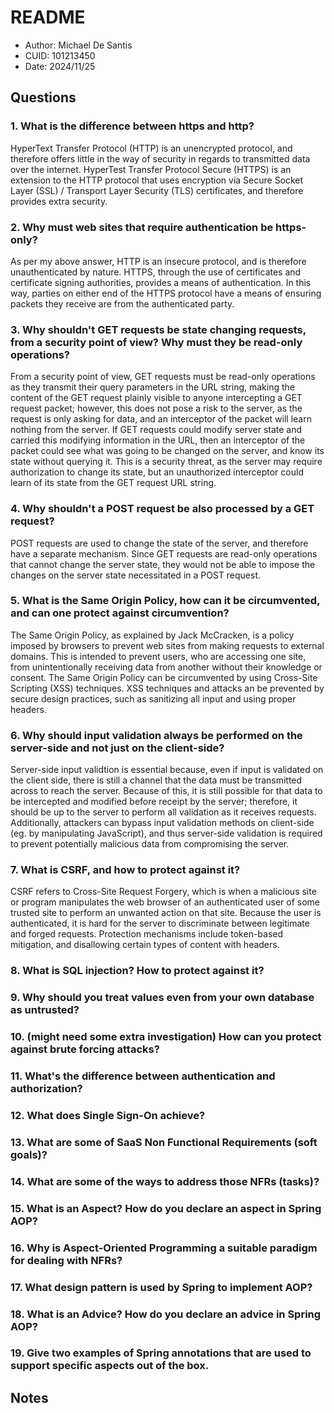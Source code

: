 # README
* Author: Michael De Santis
* CUID: 101213450
* Date: 2024/11/25

## Questions
### 1. What is the difference between https and http?
HyperText Transfer Protocol (HTTP) is an unencrypted protocol, and therefore offers little in the way of security in regards to transmitted data over the internet. HyperTest Transfer Protocol Secure (HTTPS) is an extension to the HTTP protocol that uses encryption via Secure Socket Layer (SSL) / Transport Layer Security (TLS) certificates, and therefore provides extra security.

### 2. Why must web sites that require authentication be https-only?
As per my above answer, HTTP is an insecure protocol, and is therefore unauthenticated by nature. HTTPS, through the use of certificates and certificate signing authorities, provides a means of authentication. In this way, parties on either end of the HTTPS protocol have a means of ensuring packets they receive are from the authenticated party.

### 3. Why shouldn't GET requests be state changing requests, from a security point of view? Why must they be read-only operations?

From a security point of view, GET requests must be read-only operations as they transmit their query parameters in the URL string, making the content of the GET request plainly visible to anyone intercepting a GET request packet; however, this does not pose a risk to the server, as the request is only asking for data, and an interceptor of the packet will learn nothing from the server. If GET requests could modify server state and carried this modifying information in the URL, then an interceptor of the packet could see what was going to be changed on the server, and know its state without querying it. This is a security threat, as the server may require authorization to change its state, but an unauthorized interceptor could learn of its state from the GET request URL string.

### 4. Why shouldn't a POST request be also processed by a GET request?

POST requests are used to change the state of the server, and therefore have a separate mechanism. Since GET requests are read-only operations that cannot change the server state, they would not be able to impose the changes on the server state necessitated in a POST request.

### 5. What is the Same Origin Policy, how can it be circumvented, and can one protect against circumvention?

The Same Origin Policy, as explained by Jack McCracken, is a policy imposed by browsers to prevent web sites from making requests to external domains. This is intended to prevent users, who are accessing one site, from unintentionally receiving data from another without their knowledge or consent. The Same Origin Policy can be circumvented by using Cross-Site Scripting (XSS) techniques. XSS techniques and attacks an be prevented by secure design practices, such as sanitizing all input and using proper headers.

### 6. Why should input validation always be performed on the server-side and not just on the client-side?

Server-side input validtion is essential because, even if input is validated on the client side, there is still a channel that the data must be transmitted across to reach the server. Because of this, it is still possible for that data to be intercepted and modified before receipt by the server; therefore, it should be up to the server to perform all validation as it receives requests. Additionally, attackers can bypass input validation methods on client-side (eg. by manipulating JavaScript), and thus server-side validation is required to prevent potentially malicious data from compromising the server.

### 7. What is CSRF, and how to protect against it?
CSRF refers to Cross-Site Request Forgery, which is when a malicious site or program manipulates the web browser of an authenticated user of some trusted site to perform an unwanted action on that site. Because the user is authenticated, it is hard for the server to discriminate between legitimate and forged requests. Protection mechanisms include token-based mitigation, and disallowing certain types of content with headers.

### 8. What is SQL injection? How to protect against it?


### 9. Why should you treat values even from your own database as untrusted?

### 10. (might need some extra investigation) How can you protect against brute forcing attacks?

### 11. What's the difference between authentication and authorization?

### 12. What does Single Sign-On achieve?

### 13. What are some of SaaS Non Functional Requirements (soft goals)?

### 14. What are some of the ways to address those NFRs (tasks)?

### 15. What is an Aspect? How do you declare an aspect in Spring AOP?

### 16. Why is Aspect-Oriented Programming a suitable paradigm for dealing with NFRs?

### 17. What design pattern is used by Spring to implement AOP?

### 18. What is an Advice? How do you declare an advice in Spring AOP?

### 19. Give two examples of Spring annotations that are used to support specific aspects out of the box.

## Notes

